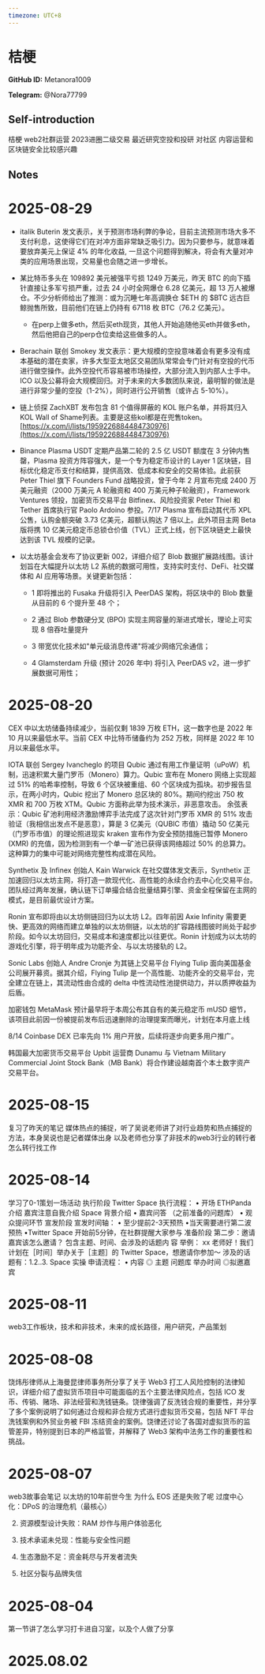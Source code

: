 ```yaml
---
timezone: UTC+8
---
```


# 桔梗

**GitHub ID:** Metanora1009

**Telegram:** @Nora77799

## Self-introduction

桔梗 web2社群运营 2023进圈二级交易  最近研究空投和投研 对社区 内容运营和区块链安全比较感兴趣

## Notes

<!-- Content_START -->

# 2025-08-29
<!-- DAILY_CHECKIN_2025-08-29_START -->
-   italik Buterin 发文表示，关于预测市场利弊的争论，目前主流预测市场大多不支付利息，这使得它们在对冲方面非常缺乏吸引力。因为只要参与，就意味着要放弃美元上保证 4% 的年化收益, 一旦这个问题得到解决，将会有大量对冲类的应用场景出现，交易量也会随之进一步增长。
    

  

-   某比特币多头在 109892 美元被强平亏损 1249 万美元，昨天 BTC 的向下插针直接让多军亏损严重，过去 24 小时全网爆仓 6.28 亿美元，超 13 万人被爆仓。不少分析师给出了推测：或为沉睡七年高调换仓 $ETH 的 $BTC 远古巨鲸抛售所致，目前他们在链上仍持有 67118 枚 BTC（76.2 亿美元）。
    
    -   在perp上做多eth，然后买eth现货，其他人开始追随他买eth并做多eth，然后他把自己的perp仓位卖给这些做多的人。
        

  

-   Berachain 联创 Smokey 发文表示：更大规模的空投意味着会有更多没有成本基础的潜在卖家，许多大型亚太地区交易团队常常会专门针对有空投的代币进行做空操作。此外空投代币容易被市场操控，大部分流入到内部人士手中。ICO 以及公募将会大规模回归。对于未来的大多数团队来说，最明智的做法是进行非常少量的空投（1-2%），同时进行公开销售（或许占 5-10%）。
    

  

-   链上侦探 ZachXBT 发布包含 81 个值得屏蔽的 KOL 账户名单，并将其归入KOL Wall of Shame列表。主要是这些kol都是在兜售token。[https://x.com/i/lists/1959226884484730976](https://x.com/i/lists/1959226884484730976)
    

  

-   Binance Plasma USDT 定期产品第二轮的 2.5 亿 USDT 额度在 3 分钟内售罄，Plasma 投资方阵容强大，是一个专为稳定币设计的 Layer 1 区块链，目标优化稳定币支付和结算，提供高效、低成本和安全的交易体验。此前获 Peter Thiel 旗下 Founders Fund 战略投资，曾于今年 2 月宣布完成 2400 万美元融资（2000 万美元 A 轮融资和 400 万美元种子轮融资），Framework Ventures 领投，加密货币交易平台 Bitfinex、风险投资家 Peter Thiel 和 Tether 首席执行官 Paolo Ardoino 参投。7/17 Plasma 宣布启动其代币 XPL 公售，认购金额突破 3.73 亿美元，超额认购达 7 倍以上。此外项目主网 Beta 版将携 10 亿美元稳定币总锁仓价值（TVL）正式上线，创下区块链史上最快达到该 TVL 规模的记录。
    

  

-   以太坊基金会发布了协议更新 002，详细介绍了 Blob 数据扩展路线图。该计划旨在大幅提升以太坊 L2 系统的数据可用性，支持实时支付、DeFi、社交媒体和 AI 应用等场景。关键更新包括：
    
    -   1 即将推出的 Fusaka 升级将引入 PeerDAS 架构，将区块中的 Blob 数量从目前的 6 个提升至 48 个；
        
    -   2 通过 Blob 参数硬分叉 (BPO) 实现主网容量的渐进式增长，理论上可实现 8 倍吞吐量提升
        
    -   3 带宽优化技术如"单元级消息传递"将减少网络冗余通信；
        
    -   4 Glamsterdam 升级 (预计 2026 年中) 将引入 PeerDAS v2，进一步扩展数据可用性；
<!-- DAILY_CHECKIN_2025-08-29_END -->

# 2025-08-20

CEX 中以太坊储备持续减少，当前仅剩 1839 万枚 ETH，这一数字也是 2022 年 10 月以来最低水平。当前 CEX 中比特币储备约为 252 万枚，同样是 2022 年 10 月以来最低水平。

IOTA 联创 Sergey Ivancheglo 的项目 Qubic 通过有用工作量证明（uPoW）机制，迅速积累大量门罗币（Monero）算力。Qubic 宣布在 Monero 网络上实现超过 51% 的哈希率控制，导致 6 个区块被重组、60 个区块成为孤块。初步报告显示，在两小时内，Qubic 挖出了 Monero 总区块的 80%。期间约挖出 750 枚 XMR 和 700 万枚 XTM。Qubic 方面称此举为技术演示，非恶意攻击。
余弦表示：Qubic 矿池利用经济激励博弈手法完成了这次针对门罗币 XMR 的 51% 攻击验证（我相信出发点不是恶意），算是 3 亿美元（QUBIC 市值）撬动 50 亿美元（门罗币市值）的理论照进现实
kraken 宣布作为安全预防措施已暂停 Monero (XMR) 的充值，因为检测到有一个单一矿池已获得该网络超过 50% 的总算力。这种算力的集中可能对网络完整性构成潜在风险。

Synthetix 及 Infinex 创始人 Kain Warwick 在社交媒体发文表示，Synthetix 正加速回归以太坊主网，将打造一款现代化、高性能的永续合约去中心化交易平台。团队经过两年发展，确认链下订单撮合结合批量结算引擎、资金全程保留在主网的模式，是目前最优设计方案。

Ronin 宣布即将由以太坊侧链回归为以太坊 L2。四年前因 Axie Infinity 需要更快、更高效的网络而建立单独的以太坊侧链，以太坊的扩容路线图彼时尚处于起步阶段。如今以太坊回归，交易成本和速度都比以往更优。Ronin 计划成为以太坊的游戏化引擎，将于明年成为功能齐全、与以太坊接轨的 L2。

Sonic Labs 创始人 Andre Cronje 为其链上交易平台 Flying Tulip 面向美国基金公司展开募资。据其介绍，Flying Tulip 是一个高性能、功能齐全的交易平台，完全建立在链上，其流动性由合成的 delta 中性流动性池提供动力，并以质押收益为后盾。

加密钱包 MetaMask 预计最早将于本周公布其自有的美元稳定币 mUSD 细节，该项目此前因一份被提前发布后迅速删除的治理提案而曝光，计划在本月底上线

8/14 Coinbase DEX 已率先向 1% 用户开放，后续将逐步向更多用户推广。

韩国最大加密货币交易平台 Upbit 运营商 Dunamu 与 Vietnam Military Commercial Joint Stock Bank（MB Bank）将合作建设越南首个本土数字资产交易平台。

# 2025-08-15

复习了昨天的笔记
媒体热点的捕捉，听了吴说老师讲了对行业趋势和热点捕捉的方法，本身吴说也是记者媒体出身 以及老师也分享了非技术的web3行业的转行者怎么转行找工作

# 2025-08-14

学习了0-1策划一场活动 执行阶段
Twitter Space 执行流程：
• 开场
ETHPanda 介绍
嘉宾注意自我介绍
Space 背景介绍
• 嘉宾问答
（之前准备的问题库）
• 观众提问环节
宣发阶段
宣发时间轴：
• 至少提前2-3天预热
•当天需要进行第二波预热
•Twitter Space 开始前5分钟，在社群提醒大家参与
准备阶段
第二步：邀请嘉宾该怎么邀请？
包含主题、时间、会涉及的话题内
容
举例：
xx 老师好！我们计划在［时间］举办关于［主题］的 Twitter Space，想邀请你参加～
涉及的话题有：1.2..3.
Space 实操
申请流程：
• 内容
◎ 主题
问题库
举办时间
◎拟邀嘉宾

# 2025-08-11

web3工作板块，技术和非技术，未来的成长路径，用户研究，产品策划

# 2025-08-08

饶炜彤律师从上海曼昆律师事务所分享了关于 Web3 打工人风险控制的法律知识，详细介绍了虚拟货币项目中可能面临的五个主要法律风险点，包括 ICO 发币、传销、赌场、非法经营和洗钱链条。饶律强调了反洗钱合规的重要性，并分享了多个案例说明了如何通过合规和非合规方式进行虚拟货币交易，包括 NFT 平台洗钱案例和外贸业务被 FBI 冻结资金的案例。饶律还讨论了各国对虚拟货币的监管差异，特别提到日本的严格监管，并解释了 Web3 架构中法务工作的重要性和挑战。

# 2025-08-07

web3故事会笔记
以太坊的10年前世今生
为什么 EOS 还是失败了呢
 过度中心化：DPoS 的治理危机（最核心）

2. 资源模型设计失败：RAM 炒作与用户体验恶化

3. 技术承诺未兑现：性能与安全性问题

4. 生态激励不足：资金耗尽与开发者流失
 

5. 社区分裂与品牌失信

# 2025-08-04

第一节讲了怎么学习打卡进自习室，以及个人做了分享

# 2025.08.02


<!-- Content_END -->
